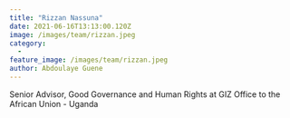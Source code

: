```yaml
---
title: "Rizzan Nassuna"
date: 2021-06-16T13:13:00.120Z
image: /images/team/rizzan.jpeg
category:
  - 
feature_image: /images/team/rizzan.jpeg
author: Abdoulaye Guene
---
```

Senior Advisor, Good Governance and Human Rights at GIZ Office to the African Union - Uganda
